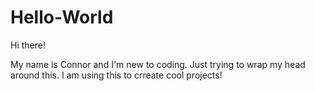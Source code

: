 # Hello-World

Hi there!

My name is Connor and I'm new to coding. Just trying to wrap my head around this.
I am using this to crreate cool projects!
